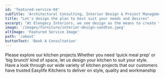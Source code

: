```yaml
---
id: 'featured-service-04'
subTitle: 'Architectural Consulting, Interior Design & Project Management'
title: "Let's design the plan to best suit your needs and desires"
excerpt: "At Elengecy Interiors, we see design as the means to create the physical point of view of our client’s DNA. We listen to you, taking meticulous care to understand your philosophy, ethos and direction to provide a tailored solution reflecting who you are.We are driven by the simple principle that thoughtful and timeless design emerges when you place the people for which you are designing at its heart. Our team of architectures and interior designers will brainstorm ideas with you for upgrades and new additions, going over options for color schemes, materials & appliances, interior design styles, and even add-ons. We create spaces that are totally appropriate for you. Reach out to our consultant now and let's bring your vision to life. We design spaces that are tailor-made for you. A space that feels like home. A space that resonates with all five senses. A space that appeals to your sixth sense. That indefinable feeling you get when you know it's right. A space that smells of possibility. A space that rhymes with success. A space that tastes of joy."
image: '/images/furniture/interior-design-sandton.jpeg'
altImage: 'Featured Service Image'
path: '/about'
buttonText: 'Book A Consultation'
---
```

Please explore our kitchen projects.Whether you need ‘quick meal prep’ or ‘big brunch’ kind of space, let us design your kitchen to suit your style. Have a look through our wide variety of kitchen projects that our customers have trusted Easylife Kitchens to deliver on style, quality and workmanship